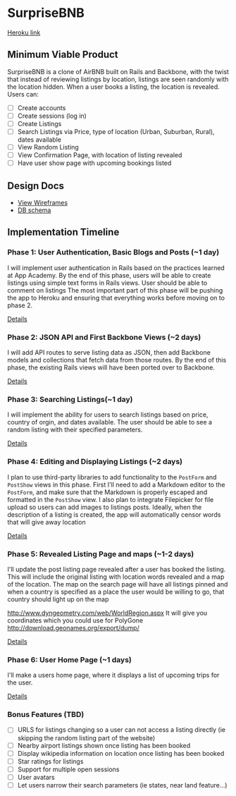 # SurpriseBNB

[Heroku link][heroku]

[heroku]: http://surprisebnb.herokuapp.com

## Minimum Viable Product
SurpriseBNB is a clone of AirBNB built on Rails and Backbone, with the twist that
instead of reviewing listings by location, listings are seen randomly with the location hidden.
When a user books a listing, the location is revealed. Users can:

- [ ] Create accounts
- [ ] Create sessions (log in)
- [ ] Create Listings
- [ ] Search Listings via Price, type of location (Urban, Suburban, Rural), dates available
- [ ] View Random Listing
- [ ] View Confirmation Page, with location of listing revealed
- [ ] Have user show page with upcoming bookings listed

## Design Docs
* [View Wireframes][views]
* [DB schema][schema]

[views]: ./docs/views.md
[schema]: ./docs/schema.md

## Implementation Timeline

### Phase 1: User Authentication, Basic Blogs and Posts (~1 day)
I will implement user authentication in Rails based on the practices learned at
App Academy. By the end of this phase, users will be able to create listings using
simple text forms in Rails views. User should be able to comment on listings
 The most important part of this phase will be pushing the app to Heroku and
ensuring that everything works before moving on to phase 2.

[Details][phase-one]

### Phase 2: JSON API and First Backbone Views (~2 days)
I will add API routes to serve listing data as JSON, then add Backbone
models and collections that fetch data from those routes. By the end of this
phase, the existing Rails views will have been ported over to Backbone.


[Details][phase-two]
### Phase 3: Searching Listings(~1 day)
I will implement the ability for users to search listings based on price, country of orgin,
and dates available. The user should be able to see a random listing with their specified
parameters.

[Details][phase-three]

### Phase 4: Editing and Displaying Listings (~2 days)
I plan to use third-party libraries to add functionality to the `PostForm` and
`PostShow` views in this phase. First I'll need to add a Markdown editor to the
`PostForm`, and make sure that the Markdown is properly escaped and formatted in
the `PostShow` view. I also plan to integrate Filepicker for file upload so
users can add images to listings posts. Ideally, when the description of a listing
is created, the app will automatically censor words that will give away location

[Details][phase-four]

### Phase 5: Revealed Listing Page and maps (~1-2 days)
I'll update the post listing page revealed after a user has booked the listing.
This will include the original listing with location words revealed and a map
of the location. The map on the search page will have all listings pinned and when a country
is specified as a place the user would be willing to go, that country should light up on the map

http://www.dyngeometry.com/web/WorldRegion.aspx
It will give you coordinates which you could use for PolyGone
http://download.geonames.org/export/dump/

[Details][phase-five]

### Phase 6: User Home Page (~1 days)
I'll make a users home page, where it displays a list of upcoming trips for the user.

[Details][phase-six]

### Bonus Features (TBD)
- [ ] URLS for listings changing so a user can not access a listing directly
(ie skipping the random listing part of the website)
- [ ] Nearby airport listings shown once listing has been booked
- [ ] Display wikipedia information on location once listing has been booked
- [ ] Star ratings for listings
- [ ] Support for multiple open sessions
- [ ] User avatars
- [ ] Let users narrow their search parameters (ie states, near land feature...)

[phase-one]: ./docs/phases/phase1.md
[phase-two]: ./docs/phases/phase2.md
[phase-three]: ./docs/phases/phase3.md
[phase-four]: ./docs/phases/phase4.md
[phase-five]: ./docs/phases/phase5.md
[phase-six]: ./docs/phases/phase6.md
